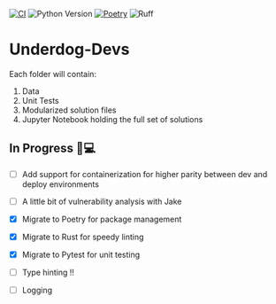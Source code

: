 [![CI](https://github.com/christopherkeim/Underdog-Devs/actions/workflows/cicd.yaml/badge.svg)](https://github.com/christopherkeim/Underdog-Devs/actions/workflows/cicd.yaml)
![Python Version](https://img.shields.io/badge/python-3.9-blue.svg)
[![Poetry](https://img.shields.io/endpoint?url=https://python-poetry.org/badge/v0.json)](https://python-poetry.org/)
![Ruff](https://img.shields.io/endpoint?url=https://raw.githubusercontent.com/astral-sh/ruff/main/assets/badge/v2.json)



# Underdog-Devs

Each folder will contain:
1. Data
2. Unit Tests
3. Modularized solution files
4. Jupyter Notebook holding the full set of solutions

## In Progress 🔧💻

- [ ] Add support for containerization for higher parity between dev and deploy environments

- [ ] A little bit of vulnerability analysis with Jake

- [x] Migrate to Poetry for package management

- [x] Migrate to Rust for speedy linting

- [x] Migrate to Pytest for unit testing

- [ ] Type hinting !!
- [ ] Logging
